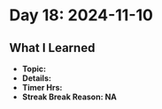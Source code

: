 # Day 18: 2024-11-10

## What I Learned
- **Topic:**
- **Details:**
- **Timer Hrs:**
- **Streak Break Reason: NA**